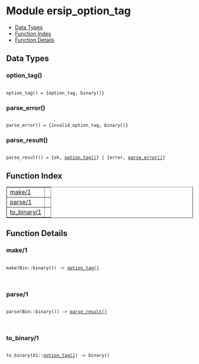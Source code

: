 

# Module ersip_option_tag #
* [Data Types](#types)
* [Function Index](#index)
* [Function Details](#functions)

<a name="types"></a>

## Data Types ##




### <a name="type-option_tag">option_tag()</a> ###


<pre><code>
option_tag() = {option_tag, binary()}
</code></pre>




### <a name="type-parse_error">parse_error()</a> ###


<pre><code>
parse_error() = {invalid_option_tag, binary()}
</code></pre>




### <a name="type-parse_result">parse_result()</a> ###


<pre><code>
parse_result() = {ok, <a href="#type-option_tag">option_tag()</a>} | {error, <a href="#type-parse_error">parse_error()</a>}
</code></pre>

<a name="index"></a>

## Function Index ##


<table width="100%" border="1" cellspacing="0" cellpadding="2" summary="function index"><tr><td valign="top"><a href="#make-1">make/1</a></td><td></td></tr><tr><td valign="top"><a href="#parse-1">parse/1</a></td><td></td></tr><tr><td valign="top"><a href="#to_binary-1">to_binary/1</a></td><td></td></tr></table>


<a name="functions"></a>

## Function Details ##

<a name="make-1"></a>

### make/1 ###

<pre><code>
make(Bin::binary()) -&gt; <a href="#type-option_tag">option_tag()</a>
</code></pre>
<br />

<a name="parse-1"></a>

### parse/1 ###

<pre><code>
parse(Bin::binary()) -&gt; <a href="#type-parse_result">parse_result()</a>
</code></pre>
<br />

<a name="to_binary-1"></a>

### to_binary/1 ###

<pre><code>
to_binary(X1::<a href="#type-option_tag">option_tag()</a>) -&gt; binary()
</code></pre>
<br />

